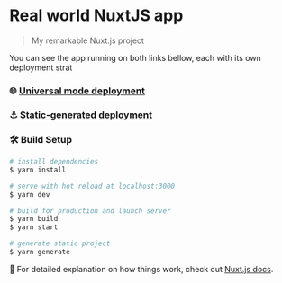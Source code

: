 # Real world NuxtJS app

> My remarkable Nuxt.js project

You can see the app running on both links bellow, each with its own deployment strat

### 🌐 [Universal mode deployment](https://real-world-events-nuxt.herokuapp.com/)

### ⚓️ [Static-generated deployment](https://zen-wing-b96e85.netlify.com/)

### 🛠 Build Setup

```bash
# install dependencies
$ yarn install

# serve with hot reload at localhost:3000
$ yarn dev

# build for production and launch server
$ yarn build
$ yarn start

# generate static project
$ yarn generate
```

📖 For detailed explanation on how things work, check out [Nuxt.js docs](https://nuxtjs.org).
